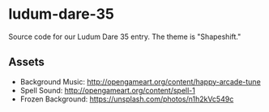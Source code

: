 # ludum-dare-35
Source code for our Ludum Dare 35 entry.  The theme is "Shapeshift."

## Assets

* Background Music: http://opengameart.org/content/happy-arcade-tune
* Spell Sound: http://opengameart.org/content/spell-1
* Frozen Background: https://unsplash.com/photos/n1h2kVc549c
